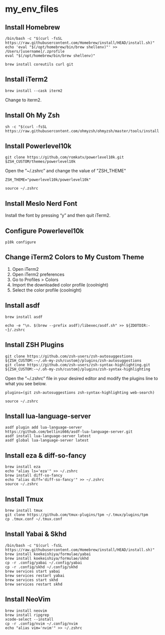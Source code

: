 # my_env_files

## Install Homebrew

```console
/bin/bash -c "$(curl -fsSL https://raw.githubusercontent.com/Homebrew/install/HEAD/install.sh)"
echo 'eval "$(/opt/homebrew/bin/brew shellenv)"' >> /Users/[username]/.zprofile
eval "$(/opt/homebrew/bin/brew shellenv)"

brew install coreutils curl git
```

## Install iTerm2

```console
brew install --cask iterm2
```

Change to iterm2.

## Install Oh My Zsh

```console
sh -c "$(curl -fsSL https://raw.githubusercontent.com/ohmyzsh/ohmyzsh/master/tools/install.sh)"
```

## Install Powerlevel10k

```console
git clone https://github.com/romkatv/powerlevel10k.git $ZSH_CUSTOM/themes/powerlevel10k
```

Open the ”~/.zshrc” and change the value of "ZSH_THEME"

```console
ZSH_THEME="powerlevel10k/powerlevel10k"
```

```console
source ~/.zshrc
```

## Install Meslo Nerd Font

Install the font by pressing “y” and then quit iTerm2.

## Configure Powerlevel10k

```console
p10k configure
```

## Change iTerm2 Colors to My Custom Theme

1. Open iTerm2
2. Open iTerm2 preferences
3. Go to Profiles > Colors
4. Import the downloaded color profile (coolnight)
5. Select the color profile (coolnight)

## Install asdf

```console
brew install asdf

echo -e "\n. $(brew --prefix asdf)/libexec/asdf.sh" >> ${ZDOTDIR:-~}/.zshrc
```

## Install ZSH Plugins

```console
git clone https://github.com/zsh-users/zsh-autosuggestions ${ZSH_CUSTOM:-~/.oh-my-zsh/custom}/plugins/zsh-autosuggestions
git clone https://github.com/zsh-users/zsh-syntax-highlighting.git ${ZSH_CUSTOM:-~/.oh-my-zsh/custom}/plugins/zsh-syntax-highlighting
```

Open the ”~/.zshrc” file in your desired editor and modify the plugins line to what you see below.

```console
plugins=(git zsh-autosuggestions zsh-syntax-highlighting web-search)
```

```console
source ~/.zshrc
```

## Install lua-language-server

```console
asdf plugin add lua-language-server https://github.com/bellini666/asdf-lua-language-server.git
asdf install lua-language-server latest
asdf global lua-language-server latest
```

## Install eza & diff-so-fancy

```console
brew install eza
echo "alias ls='eza'" >> ~/.zshrc
brew install diff-so-fancy
echo "alias diff='diff-so-fancy'" >> ~/.zshrc
source ~/.zshrc
```

## Install Tmux

```console
brew install tmux
git clone https://github.com/tmux-plugins/tpm ~/.tmux/plugins/tpm
cp .tmux.conf ~/.tmux.conf
```

## Install Yabai & Skhd

```console
/bin/bash -c "$(curl -fsSL https://raw.githubusercontent.com/Homebrew/install/HEAD/install.sh)"
brew install koekeishiya/formulae/yabai
brew install koekeishiya/formulae/skhd
cp -r .config/yabai ~/.config/yabai
cp -r .config/skhd ~/.config/skhd
brew services start yabai
brew services restart yabai
brew services start skhd
brew services restart skhd
```

## Install NeoVim

```console
brew install neovim
brew install ripgrep
xcode-select --install
cp -r .config/nvim ~/.config/nvim
echo "alias vim='nvim'" >> ~/.zshrc
```
